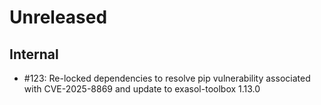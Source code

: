 # Unreleased

## Internal

* #123: Re-locked dependencies to resolve pip vulnerability associated with CVE-2025-8869 and update to exasol-toolbox 1.13.0